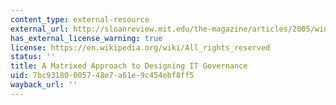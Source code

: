 ```yaml
---
content_type: external-resource
external_url: http://sloanreview.mit.edu/the-magazine/articles/2005/winter/46208/a-matrixed-approach-to-designing-it-governance/
has_external_license_warning: true
license: https://en.wikipedia.org/wiki/All_rights_reserved
status: ''
title: A Matrixed Approach to Designing IT Governance
uid: 7bc93180-0057-48e7-a61e-9c454ebf8ff5
wayback_url: ''
---
```


